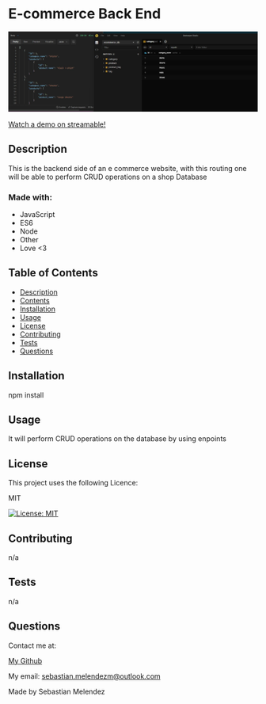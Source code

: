 
# E-commerce Back End

![](./Screenshot%202022-11-10%20235319.jpg)

[Watch a demo on streamable!](https://streamable.com/5ahzau)

## Description

  This is the backend side of an e commerce website, with this routing one will be able to perform CRUD operations on a shop Database
  
### Made with:
  
* JavaScript
* ES6
* Node
* Other
* Love <3


## Table of Contents
* [Description](#description)
* [Contents](#contents)
* [Installation](#installation) 
* [Usage](#usage)
* [License](#licence)
* [Contributing](#contributing)
* [Tests](#tests)
* [Questions](#questions)


## Installation
  npm install
  
## Usage
  It will perform CRUD operations on the database by using enpoints
   

  ## License
  This project uses the following Licence:


  MIT
  
  [![License: MIT](https://img.shields.io/badge/License-MIT-yellow.svg)](https://opensource.org/licenses/MIT)

    
  

## Contributing
  n/a

## Tests
  n/a

## Questions
  Contact me at:


  [My Github](https://github.com/SebasMelendez)


  My email: sebastian.melendezm@outlook.com

Made by Sebastian Melendez

